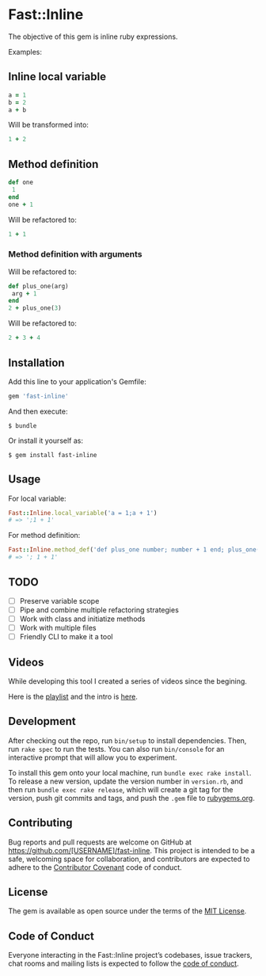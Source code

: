 # Fast::Inline

The objective of this gem is inline ruby expressions.

Examples:

## Inline local variable

```ruby
a = 1
b = 2
a + b
```

Will be transformed into:

```ruby
1 + 2
```

## Method definition

```ruby
def one
 1
end
one + 1
```

Will be refactored to:

```ruby
1 + 1
```

### Method definition with arguments

Will be refactored to:

```ruby
def plus_one(arg)
 arg + 1
end
2 + plus_one(3)
```

Will be refactored to:

```ruby
2 + 3 + 4
```

## Installation

Add this line to your application's Gemfile:

```ruby
gem 'fast-inline'
```

And then execute:

    $ bundle

Or install it yourself as:

    $ gem install fast-inline

## Usage

For local variable:

```ruby
Fast::Inline.local_variable('a = 1;a + 1') 
# => ';1 + 1'
```

For method definition:

```ruby
Fast::Inline.method_def('def plus_one number; number + 1 end; plus_one(1)')
# => '; 1 + 1'
```

## TODO

- [ ] Preserve variable scope
- [ ] Pipe and combine multiple refactoring strategies
- [ ] Work with class and initiatize methods
- [ ] Work with multiple files
- [ ] Friendly CLI to make it a tool

## Videos

While developing this tool I created a series of videos since the begining.

Here is the [playlist](https://www.youtube.com/playlist?list=PLMi5gHdF3kjSxZ6FrAS81EwWzroxiEwsC) and
the intro is [here](https://www.youtube.com/watch?v=KQXglNLUv7o).

## Development

After checking out the repo, run `bin/setup` to install dependencies. Then, run `rake spec` to run the tests. You can also run `bin/console` for an interactive prompt that will allow you to experiment.

To install this gem onto your local machine, run `bundle exec rake install`. To release a new version, update the version number in `version.rb`, and then run `bundle exec rake release`, which will create a git tag for the version, push git commits and tags, and push the `.gem` file to [rubygems.org](https://rubygems.org).

## Contributing

Bug reports and pull requests are welcome on GitHub at https://github.com/[USERNAME]/fast-inline. This project is intended to be a safe, welcoming space for collaboration, and contributors are expected to adhere to the [Contributor Covenant](http://contributor-covenant.org) code of conduct.

## License

The gem is available as open source under the terms of the [MIT License](https://opensource.org/licenses/MIT).

## Code of Conduct

Everyone interacting in the Fast::Inline project’s codebases, issue trackers, chat rooms and mailing lists is expected to follow the [code of conduct](https://github.com/[USERNAME]/fast-inline/blob/master/CODE_OF_CONDUCT.md).
